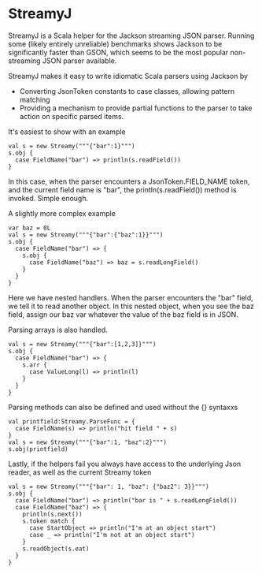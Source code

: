 StreamyJ
========

StreamyJ is a Scala helper for the Jackson streaming JSON parser.
Running some (likely entirely unreliable) benchmarks shows Jackson
to be significantly faster than GSON, which seems to be the most
popular non-streaming JSON parser available.

StreamyJ makes it easy to write idiomatic Scala parsers using Jackson by
* Converting JsonToken constants to case classes, allowing pattern matching
* Providing a mechanism to provide partial functions to the parser to take action
on specific parsed items.

It's easiest to show with an example

    val s = new Streamy("""{"bar":1}""")
    s.obj {
      case FieldName("bar") => println(s.readField())
    }

In this case, when the parser encounters a JsonToken.FIELD_NAME token, and the 
current field name is "bar", the println(s.readField()) method is invoked.  Simple enough.

A slightly more complex example

    var baz = 0L
    val s = new Streamy("""{"bar":{"baz":1}}""")
    s.obj {
      case FieldName("bar") => {
        s.obj {
          case FieldName("baz") => baz = s.readLongField()
        }
      }
    }

Here we have nested handlers.  When the parser encounters the "bar" field, we tell it
to read another object.  In this nested object, when you see the baz field, assign our
baz var whatever the value of the baz field is in JSON.

Parsing arrays is also handled.

    val s = new Streamy("""{"bar":[1,2,3]}""")
    s.obj {
      case FieldName("bar") => {
        s.arr {
          case ValueLong(l) => println(l)
        }
      }
    }

Parsing methods can also be defined and used without the {} syntaxxs

    val printfield:Streamy.ParseFunc = {
      case FieldName(s) => println("hit field " + s)
    }
    val s = new Streamy("""{"bar":1, "baz":2}""")
    s.obj(printfield)

Lastly, if the helpers fail you always have access to the underlying Json reader,
as well as the current Streamy token

    val s = new Streamy("""{"bar": 1, "baz": {"baz2": 3}}""")
    s.obj {
      case FieldName("bar") => println("bar is " + s.readLongField())
      case FieldName("baz") => {
        println(s.next())
        s.token match {
          case StartObject => println("I'm at an object start")
          case _ => println("I'm not at an object start")
        }
        s.readObject(s.eat)
      }
    }
    